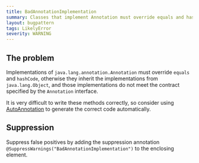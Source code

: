 ```yaml
---
title: BadAnnotationImplementation
summary: Classes that implement Annotation must override equals and hashCode. Consider using AutoAnnotation instead of implementing Annotation by hand.
layout: bugpattern
tags: LikelyError
severity: WARNING
---
```


<!--
*** AUTO-GENERATED, DO NOT MODIFY ***
To make changes, edit the @BugPattern annotation or the explanation in docs/bugpattern.
-->

## The problem
Implementations of `java.lang.annotation.Annotation` must override `equals` and
`hashCode`, otherwise they inherit the implementations from `java.lang.Object`,
and those implementations do not meet the contract specified by the `Annotation`
interface.

It is very difficult to write these methods correctly, so consider using
[AutoAnnotation](https://github.com/google/auto/blob/master/value/src/main/java/com/google/auto/value/AutoAnnotation.java)
to generate the correct code automatically.

## Suppression
Suppress false positives by adding the suppression annotation `@SuppressWarnings("BadAnnotationImplementation")` to the enclosing element.
